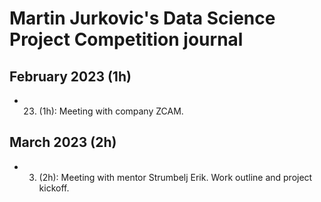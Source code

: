 # Martin Jurkovic's Data Science Project Competition journal

## February 2023 (1h)
* 23. (1h): Meeting with company ZCAM. 

## March 2023 (2h)

* 3. (2h): Meeting with mentor Strumbelj Erik. Work outline and project kickoff.

